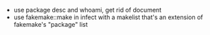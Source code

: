 - use package desc and whoami, get rid of document
- use fakemake::make in infect with a makelist that's an extension of fakemake's
  "package" list
